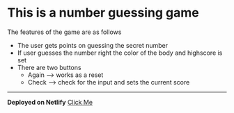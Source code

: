 # This is a number guessing game
The features of the game are as follows
- The user gets points on guessing the secret number
- If user guesses the number right the color of the body and highscore is set
- There are two buttons
    - Again --> works as a reset
    - Check --> check for the input and sets the current score

---

**Deployed on Netlify** [Click Me]()